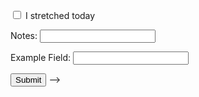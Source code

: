 
<!-- 
<form action="https://api.sheetmonkey.io/form/aLWDg3HrHuXhRqJ3HamiDt" method="post">
  <!-- Put HTML input fields in here and see how they fill up your sheet -->

<label><input type="checkbox" name="I streched today" />&nbsp;I stretched today</label>

  <label>Notes: <input type="text" name="Notes" required /></label>


  <label>Example Field: <input type="text" name="Example Header" required /></label>
  <input type="hidden" name="Created" value="x-sheetmonkey-current-date-time" />







  
  <p><input type="submit" value="Submit" />
</form>  -->